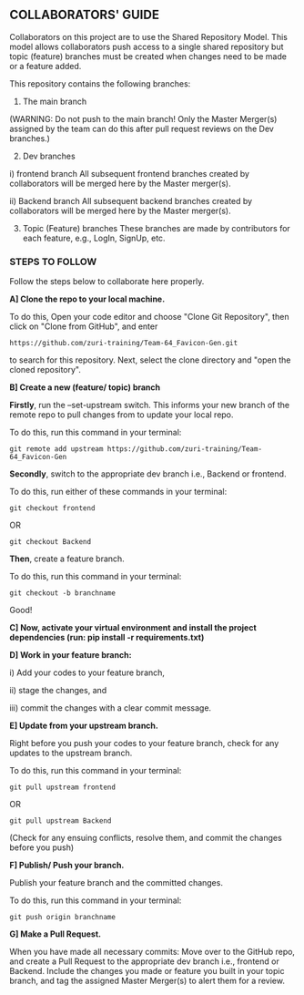 ## COLLABORATORS' GUIDE

Collaborators on this project are to use the Shared Repository Model. This model allows collaborators push access to a single shared repository but topic (feature) branches must be created when changes need to be made or a feature added.

This repository contains the following branches:

1. The main branch

(WARNING: Do not push to the main branch! Only the Master Merger(s) assigned by the team can do this after pull request reviews on the Dev branches.)

2. Dev branches

i) frontend branch
All subsequent frontend branches created by collaborators will be merged here by the Master merger(s).

ii) Backend branch
All subsequent backend branches created by collaborators will be merged here by the Master merger(s).

3. Topic (Feature) branches
   These branches are made by contributors for each feature, e.g., LogIn, SignUp, etc.

### STEPS TO FOLLOW

Follow the steps below to collaborate here properly.

**A] Clone the repo to your local machine.**

To do this,
Open your code editor and choose "Clone Git Repository", then click on "Clone from GitHub", and enter

`https://github.com/zuri-training/Team-64_Favicon-Gen.git`

to search for this repository.
Next, select the clone directory and "open the cloned repository".

**B] Create a new (feature/ topic) branch**

**Firstly**, run the –set-upstream switch. This informs your new branch of the remote repo to pull changes from to update your local repo.

To do this, run this command in your terminal:

`git remote add upstream https://github.com/zuri-training/Team-64_Favicon-Gen`

**Secondly**, switch to the appropriate dev branch i.e., Backend or frontend.

To do this, run either of these commands in your terminal:

`git checkout frontend`

OR

`git checkout Backend`

**Then**, create a feature branch.

To do this, run this command in your terminal:

`git checkout -b branchname`

Good!

**C] Now, activate your virtual environment and install the project dependencies (run: pip install -r requirements.txt)**

**D] Work in your feature branch:**

i) Add your codes to your feature branch,

ii) stage the changes, and

iii) commit the changes with a clear commit message.

**E] Update from your upstream branch.**

Right before you push your codes to your feature branch, check for any updates to the upstream branch.

To do this, run this command in your terminal:

`git pull upstream frontend`

OR

`git pull upstream Backend`

(Check for any ensuing conflicts, resolve them, and commit the changes before you push)

**F] Publish/ Push your branch.**

Publish your feature branch and the committed changes.

To do this, run this command in your terminal:

`git push origin branchname`

**G] Make a Pull Request.**

When you have made all necessary commits:
Move over to the GitHub repo, and create a Pull Request to the appropriate dev branch i.e., frontend or Backend. Include the changes you made or feature you built in your topic branch, and tag the assigned Master Merger(s) to alert them for a review.
